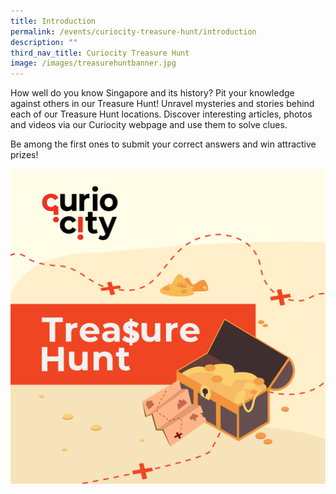 ```yaml
---
title: Introduction
permalink: /events/curiocity-treasure-hunt/introduction
description: ""
third_nav_title: Curiocity Treasure Hunt
image: /images/treasurehuntbanner.jpg
---
```

How well do you know Singapore and its history? Pit your knowledge against others in our Treasure Hunt! Unravel mysteries and stories behind each of our Treasure Hunt locations. Discover interesting articles, photos and videos via our Curiocity webpage and use them to solve clues. 

Be among the first ones to submit your correct answers and win attractive prizes!

![Alt text for image on Isomer site](/images/treasurehuntbanner.jpg)